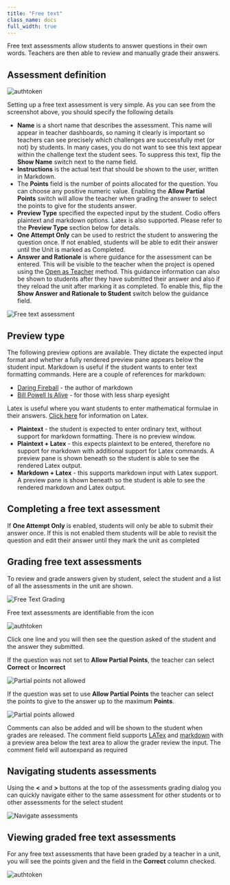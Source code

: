 ```yaml
---
title: "Free text"
class_name: docs
full_width: true
---
```


Free text assessments allow students to answer questions in their own words. Teachers are then able to review and manually grade their answers.

## Assessment definition

<img alt="authtoken" src="/img/docs/guides/assessment_free.png" class="simple"/>

Setting up a free text assessment is very simple. As you can see from the screenshot above, you should specify the following details

- **Name** is a short name that describes the assessment. This name will appear in teacher dashboards, so naming it clearly is important so teachers can see precisely which challenges are successfully met (or not) by students. In many cases, you do not want to see this text appear within the challenge text the student sees. To suppress this text, flip the **Show Name** switch next to the name field.
- **Instructions** is the actual text that should be shown to the user, written in Markdown.
- The **Points** field is the number of points allocated for the question. You can choose any positive numeric value. Enabling the **Allow Partial Points** switch will allow the teacher when grading the answer to select the points to give for the students answer.
- **Preview Type** specified the expected input by the student. Codio offers plaintext and markdown options. Latex is also supported. Please refer to the **Preview Type** section below for details.
- **One Attempt Only** can be used to restrict the student to answering the question once. If not enabled, students will be able to edit their answer until the Unit is marked as Completed.
- **Answer and Rationale** is where guidance for the assessment can be entered. This will be visible to the teacher when the project is opened using the [Open as Teacher](/docs/classes/unitmanagement/settings-info/teachersolutions) method. This guidance information can also be shown to students after they have submitted their answer and also if they reload the unit after marking it as completed. To enable this, flip the **Show Answer and Rationale to Student** switch below the guidance field.


<img alt="Free text assessment" src="/img/docs/guides/assessment_free.png" class="simple"/>

## Preview type
The following preview options are available. They dictate the expected input format and whether a fully rendered preview pane appears below the student input. Markdown is useful if the student wants to enter text formatting commands. 
Here are a couple of references for markdown:

- [Daring Fireball](http://daringfireball.net/projects/markdown/basics) - the author of markdown
- [Bill Powell Is Alive](http://billpowellisalive.com/blog/markdown-syntax) - for those with less sharp eyesight

Latex is useful where you want students to enter mathematical formulae in their answers. [Click here](/docs/content/authoring/page-edit/latex/) for information on Latex.

- **Plaintext** - the student is expected to enter ordinary text, without support for markdown formatting. There is no preview window.
- **Plaintext + Latex** - this expects plaintext to be entered, therefore no support for markdown with additional support for Latex commands. A preview pane is shown beneath so the student is able to see the rendered Latex output. 
- **Markdown + Latex** - this supports markdown input with Latex support. A preview pane is shown beneath so the student is able to see the rendered markdown and Latex output.

## Completing a free text assessment
If **One Attempt Only** is enabled, students will only be able to submit their answer once. If this is not enabled them students will be able to revisit the question and edit their answer until they mark the unit as completed

<a name="grading-free"></a>
## Grading free text assessments

To review and grade answers given by student, select the student and a list of all the assessments in the unit are shown.

<img alt="Free Text Grading" src="/img/docs/guides/freetext-grading.png" class="simple"/>

Free text assessments are identifiable from the icon

<img alt="authtoken" src="/img/docs/guides/freetexticon.png" class="simple"/>

Click one line and you will then see the question asked of the student and the answer they submitted.

If the question was not set to **Allow Partial Points**, the teacher can select **Correct** or **Incorrect**

<img alt="Partial points not allowed" src="/img/docs/guides/notpartial.png" class="simple"/>

If the question was set to use **Allow Partial Points** the teacher can select the points to give to the answer up to the maximum **Points**.

<img alt="Partial points allowed" src="/img/docs/guides/partial.png" class="simple"/>

Comments can also be added and will be shown to the student when grades are released. The comment field supports [LATex](/docs/content/authoring/page-edit/latex/) and [markdown](/docs/content/authoring/page-edit/edit/) with a preview area below the text area to allow the grader review the input. The comment field will autoexpand as required

<a name="freetextassessments"></a>
## Navigating students assessments

Using the **<** and **>** buttons at the top of the assessments grading dialog you can quickly navigate either to the same assessment for other students or to other assessments for the select student

<img alt="Navigate assessments" src="/img/docs/guides/freetext_navigate.png" class="simple"/>

## Viewing graded free text assessments

For any free text assessments that have been graded by a teacher in a unit, you will see the points given and the field in the **Correct** column checked.

<img alt="authtoken" src="/img/docs/guides/freetextanswer.png" class="simple"/>

